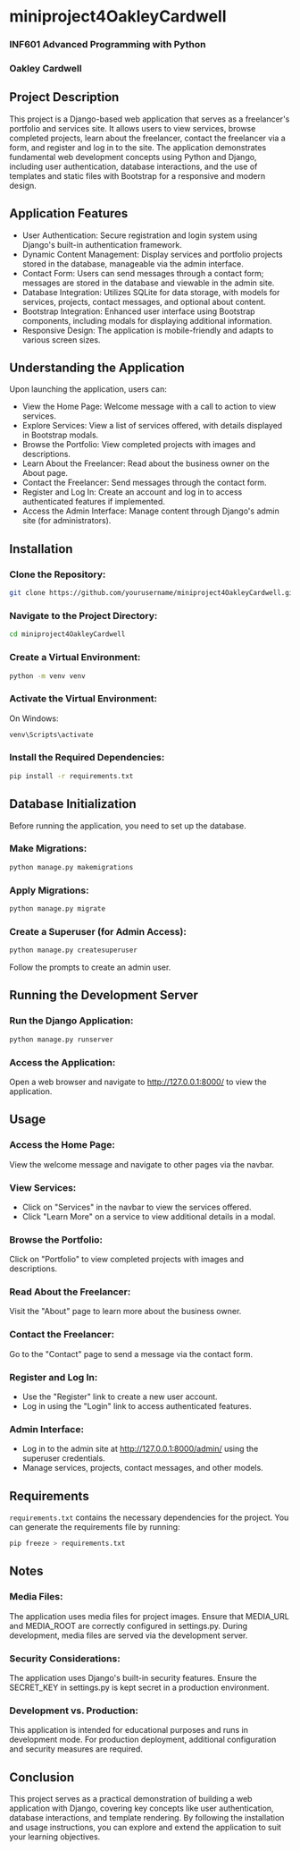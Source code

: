 # miniproject4OakleyCardwell
### INF601 Advanced Programming with Python
### Oakley Cardwell

## Project Description
This project is a Django-based web application that serves as a freelancer's portfolio and services site. It allows users to view services, browse completed projects, learn about the freelancer, contact the freelancer via a form, and register and log in to the site. The application demonstrates fundamental web development concepts using Python and Django, including user authentication, database interactions, and the use of templates and static files with Bootstrap for a responsive and modern design.

## Application Features
- User Authentication: Secure registration and login system using Django's built-in authentication framework.
- Dynamic Content Management: Display services and portfolio projects stored in the database, manageable via the admin interface.
- Contact Form: Users can send messages through a contact form; messages are stored in the database and viewable in the admin site.
- Database Integration: Utilizes SQLite for data storage, with models for services, projects, contact messages, and optional about content.
- Bootstrap Integration: Enhanced user interface using Bootstrap components, including modals for displaying additional information.
- Responsive Design: The application is mobile-friendly and adapts to various screen sizes. 

## Understanding the Application
Upon launching the application, users can:

- View the Home Page: Welcome message with a call to action to view services.
- Explore Services: View a list of services offered, with details displayed in Bootstrap modals.
- Browse the Portfolio: View completed projects with images and descriptions.
- Learn About the Freelancer: Read about the business owner on the About page.
- Contact the Freelancer: Send messages through the contact form.
- Register and Log In: Create an account and log in to access authenticated features if implemented.
- Access the Admin Interface: Manage content through Django's admin site (for administrators).

## Installation
### Clone the Repository:

```bash
git clone https://github.com/yourusername/miniproject4OakleyCardwell.git
```

### Navigate to the Project Directory:

```bash
cd miniproject4OakleyCardwell
```
### Create a Virtual Environment:


```bash
python -m venv venv
```

### Activate the Virtual Environment:

On Windows:

```bash
venv\Scripts\activate
```

### Install the Required Dependencies:

```bash
pip install -r requirements.txt
```

## Database Initialization
Before running the application, you need to set up the database.

### Make Migrations:

```bash
python manage.py makemigrations
```
### Apply Migrations:

```bash
python manage.py migrate
```

### Create a Superuser (for Admin Access):

```bash
python manage.py createsuperuser
```
Follow the prompts to create an admin user.

## Running the Development Server
### Run the Django Application:

```bash
python manage.py runserver
```

### Access the Application:

Open a web browser and navigate to http://127.0.0.1:8000/ to view the application.

## Usage
### Access the Home Page:

View the welcome message and navigate to other pages via the navbar.
### View Services:

- Click on "Services" in the navbar to view the services offered.
- Click "Learn More" on a service to view additional details in a modal.

### Browse the Portfolio:

Click on "Portfolio" to view completed projects with images and descriptions.

### Read About the Freelancer:

Visit the "About" page to learn more about the business owner.

### Contact the Freelancer:

Go to the "Contact" page to send a message via the contact form.

### Register and Log In:

- Use the "Register" link to create a new user account.
- Log in using the "Login" link to access authenticated features.

### Admin Interface:

- Log in to the admin site at http://127.0.0.1:8000/admin/ using the superuser credentials.
- Manage services, projects, contact messages, and other models.
## Requirements
`requirements.txt` contains the necessary dependencies for the project.
You can generate the requirements file by running:

```bash
pip freeze > requirements.txt
```

## Notes
### Media Files:

The application uses media files for project images.
Ensure that MEDIA_URL and MEDIA_ROOT are correctly configured in settings.py.
During development, media files are served via the development server.

### Security Considerations:

The application uses Django's built-in security features.
Ensure the SECRET_KEY in settings.py is kept secret in a production environment.

### Development vs. Production:

This application is intended for educational purposes and runs in development mode.
For production deployment, additional configuration and security measures are required.

## Conclusion
This project serves as a practical demonstration of building a web application with Django, covering key concepts like user authentication, database interactions, and template rendering. By following the installation and usage instructions, you can explore and extend the application to suit your learning objectives.